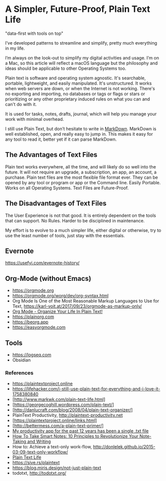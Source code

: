 # A Simpler, Future-Proof, Plain Text Life

"data-first with tools on top"

I’ve developed patterns to streamline and simplify, pretty much everything in my life.

I’m always on the look-out to simplify my digital activities and usage. I’m on a Mac, so this article will reflect a macOS language but the philosophy and ideas should be applicable to other Operating Systems too.

Plain text is software and operating system agnostic. It's searchable, portable, lightweight, and easily manipulated. It's unstructured. It works when web servers are down, or when the Internet is not working. There's no exporting and importing, no databases or tags or flags or stars or prioritizing or any other proprietary induced rules on what you can and can't do with it.

It is used for tasks, notes, drafts, journal, which will help you manage your work with minimal overhead.

I still use Plain Text, but don’t hesitate to write in [MarkDown](http://daringfireball.net/projects/markdown/). MarkDown is well established, open, and really easy to jump in. This makes it easy for any tool to read it, better yet if it can parse MarkDown.

## The Advantages of Text Files

Plain text works everywhere, all the time, and will likely do so well into the future. It will not require an upgrade, a subscription, an app, an account, a purchase.
Plain text files are the most flexible file format ever. They can be opened by any tool or program or app or the Command line.
Easily Portable. Works on all Operating Systems.
Text Files are Future-Proof.

## The Disadvantages of Text Files

The User Experience is not that good. It is entirely dependent on the tools that can support.
No Rules. Harder to be disciplined in maintenance.

My effort is to evolve to a much simpler life, either digital or otherwise, try to use the least number of tools, just stay with the essentials.

## Evernote

https://usefyi.com/evernote-history/

## Org-Mode (without Emacs)

- https://orgmode.org
- https://orgmode.org/worg/dev/org-syntax.html
- Org Mode Is One of the Most Reasonable Markup Languages to Use for Text, https://karl-voit.at/2017/09/23/orgmode-as-markup-only/
- [Org Mode - Organize Your Life In Plain Text!](http://doc.norang.ca/org-mode.html)
- https://plainorg.com
- https://beorg.app
- https://easyorgmode.com

## Tools

- https://logseq.com
- Obsidian

### References

- https://plaintextproject.online
- https://lifehacker.com/i-still-use-plain-text-for-everything-and-i-love-it-1758380840
- [http://www.markwk.com/plain-text-life.html]
- [https://georgecoghill.wordpress.com/plain-text/]
- [http://danlucraft.com/blog/2008/04/plain-text-organizer/]
- PlainText Productivity, http://plaintext-productivity.net
- [https://plaintextproject.online/links.html]
- [http://bettermess.com/a-plain-text-primer/]
- [My productivity app for the past 12 years has been a single .txt file](https://jeffhuang.com/productivity_text_file/)
- [How To Take Smart Notes: 10 Principles to Revolutionize Your Note-Taking and Writing](https://fortelabs.co/blog/how-to-take-smart-notes/)
- How to: Achieve a text-only work-flow, http://donlelek.github.io/2015-03-09-text-only-workflow/
- [Plain Text Life](https://github.com/jukil/plain-text-life)
- https://sive.rs/plaintext
- https://blog.miris.design/not-just-plain-text
- todotxt, http://todotxt.org/